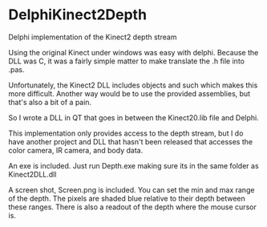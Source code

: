 # DelphiKinect2Depth
Delphi implementation of the Kinect2 depth stream

Using the original Kinect under windows was easy with delphi. Because the DLL was C, it was a fairly simple matter to make translate the .h file into .pas.

Unfortunately, the Kinect2 DLL includes objects and such which makes this more difficult. Another way would be to use the provided assemblies, but that's also a bit of a pain.

So I wrote a DLL in QT that goes in between the Kinect20.lib file and Delphi.

This implementation only provides access to the depth stream, but I do have another project and DLL that hasn't been released that accesses the color camera, IR camera, and body data.

An exe is included. Just run Depth.exe making sure its in the same folder as Kinect2DLL.dll

A screen shot, Screen.png is included. You can set the min and max range of the depth. The pixels are shaded blue relative to their depth between these ranges. There is also a readout of the depth where the mouse cursor is.






